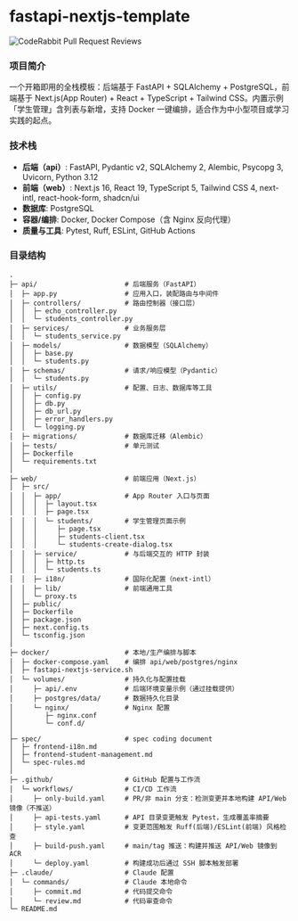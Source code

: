 # fastapi-nextjs-template

![CodeRabbit Pull Request Reviews](https://img.shields.io/coderabbit/prs/github/hanfangyuan4396/claude-code-action-test?utm_source=oss&utm_medium=github&utm_campaign=hanfangyuan4396%2Fclaude-code-action-test&labelColor=171717&color=FF570A&link=https%3A%2F%2Fcoderabbit.ai&label=CodeRabbit+Reviews)

### 项目简介

一个开箱即用的全栈模板：后端基于 FastAPI + SQLAlchemy + PostgreSQL，前端基于 Next.js(App Router) + React + TypeScript + Tailwind CSS。内置示例「学生管理」含列表与新增，支持 Docker 一键编排，适合作为中小型项目或学习实践的起点。

### 技术栈

- **后端（api）**: FastAPI, Pydantic v2, SQLAlchemy 2, Alembic, Psycopg 3, Uvicorn, Python 3.12
- **前端（web）**: Next.js 16, React 19, TypeScript 5, Tailwind CSS 4, next-intl, react-hook-form, shadcn/ui
- **数据库**: PostgreSQL
- **容器/编排**: Docker, Docker Compose（含 Nginx 反向代理）
- **质量与工具**: Pytest, Ruff, ESLint, GitHub Actions

### 目录结构

```text
.
├─ api/                      # 后端服务（FastAPI）
│  ├─ app.py                 # 应用入口，装配路由与中间件
│  ├─ controllers/           # 路由控制器（接口层）
│  │  ├─ echo_controller.py
│  │  └─ students_controller.py
│  ├─ services/              # 业务服务层
│  │  └─ students_service.py
│  ├─ models/                # 数据模型（SQLAlchemy）
│  │  ├─ base.py
│  │  └─ students.py
│  ├─ schemas/               # 请求/响应模型（Pydantic）
│  │  └─ students.py
│  ├─ utils/                 # 配置、日志、数据库等工具
│  │  ├─ config.py
│  │  ├─ db.py
│  │  ├─ db_url.py
│  │  ├─ error_handlers.py
│  │  └─ logging.py
│  ├─ migrations/            # 数据库迁移（Alembic）
│  ├─ tests/                 # 单元测试
│  ├─ Dockerfile
│  └─ requirements.txt
│
├─ web/                      # 前端应用（Next.js）
│  ├─ src/
│  │  ├─ app/                # App Router 入口与页面
│  │  │  ├─ layout.tsx
│  │  │  ├─ page.tsx
│  │  │  └─ students/        # 学生管理页面示例
│  │  │     ├─ page.tsx
│  │  │     ├─ students-client.tsx
│  │  │     └─ students-create-dialog.tsx
│  │  ├─ service/            # 与后端交互的 HTTP 封装
│  │  │  ├─ http.ts
│  │  │  └─ students.ts
│  │  ├─ i18n/               # 国际化配置（next-intl）
│  │  ├─ lib/                # 前端通用工具
│  │  └─ proxy.ts
│  ├─ public/
│  ├─ Dockerfile
│  ├─ package.json
│  ├─ next.config.ts
│  └─ tsconfig.json
│
├─ docker/                   # 本地/生产编排与脚本
│  ├─ docker-compose.yaml    # 编排 api/web/postgres/nginx
│  ├─ fastapi-nextjs-service.sh
│  └─ volumes/               # 持久化与配置挂载
│     ├─ api/.env            # 后端环境变量示例（通过挂载提供）
│     ├─ postgres/data/      # 数据持久化目录
│     └─ nginx/              # Nginx 配置
│        ├─ nginx.conf
│        └─ conf.d/
│
├─ spec/                     # spec coding document
│  ├─ frontend-i18n.md
│  ├─ frontend-student-management.md
│  └─ spec-rules.md
│
├─ .github/                  # GitHub 配置与工作流
│  └─ workflows/             # CI/CD 工作流
│     ├─ only-build.yaml     # PR/非 main 分支：检测变更并本地构建 API/Web 镜像（不推送）
│     ├─ api-tests.yaml      # API 目录变更触发 Pytest，生成覆盖率摘要
│     ├─ style.yaml          # 变更范围触发 Ruff(后端)/ESLint(前端) 风格检查
│     ├─ build-push.yaml     # main/tag 推送：构建并推送 API/Web 镜像到 ACR
│     └─ deploy.yaml         # 构建成功后通过 SSH 脚本触发部署
├─ .claude/                  # Claude 配置
│  └─ commands/              # Claude 本地命令
│     ├─ commit.md           # 代码提交命令
│     └─ review.md           # 代码审查命令
└─ README.md
```

